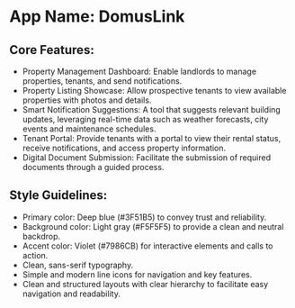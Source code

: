 # **App Name**: DomusLink

## Core Features:

- Property Management Dashboard: Enable landlords to manage properties, tenants, and send notifications.
- Property Listing Showcase: Allow prospective tenants to view available properties with photos and details.
- Smart Notification Suggestions: A tool that suggests relevant building updates, leveraging real-time data such as weather forecasts, city events and maintenance schedules.
- Tenant Portal: Provide tenants with a portal to view their rental status, receive notifications, and access property information.
- Digital Document Submission: Facilitate the submission of required documents through a guided process.

## Style Guidelines:

- Primary color: Deep blue (#3F51B5) to convey trust and reliability.
- Background color: Light gray (#F5F5F5) to provide a clean and neutral backdrop.
- Accent color: Violet (#7986CB) for interactive elements and calls to action.
- Clean, sans-serif typography.
- Simple and modern line icons for navigation and key features.
- Clean and structured layouts with clear hierarchy to facilitate easy navigation and readability.
